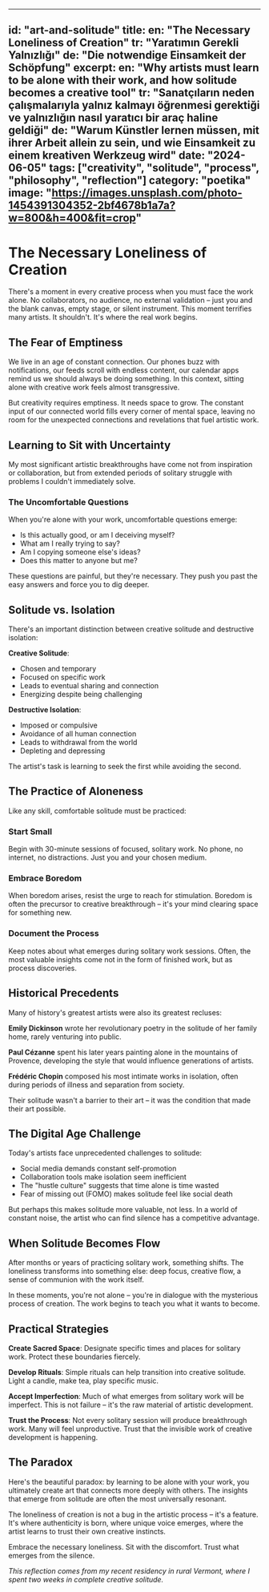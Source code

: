 
---
id: "art-and-solitude"
title:
  en: "The Necessary Loneliness of Creation"
  tr: "Yaratımın Gerekli Yalnızlığı"
  de: "Die notwendige Einsamkeit der Schöpfung"
excerpt:
  en: "Why artists must learn to be alone with their work, and how solitude becomes a creative tool"
  tr: "Sanatçıların neden çalışmalarıyla yalnız kalmayı öğrenmesi gerektiği ve yalnızlığın nasıl yaratıcı bir araç haline geldiği"
  de: "Warum Künstler lernen müssen, mit ihrer Arbeit allein zu sein, und wie Einsamkeit zu einem kreativen Werkzeug wird"
date: "2024-06-05"
tags: ["creativity", "solitude", "process", "philosophy", "reflection"]
category: "poetika"
image: "https://images.unsplash.com/photo-1454391304352-2bf4678b1a7a?w=800&h=400&fit=crop"
---

# The Necessary Loneliness of Creation

There's a moment in every creative process when you must face the work alone. No collaborators, no audience, no external validation – just you and the blank canvas, empty stage, or silent instrument. This moment terrifies many artists. It shouldn't. It's where the real work begins.

## The Fear of Emptiness

We live in an age of constant connection. Our phones buzz with notifications, our feeds scroll with endless content, our calendar apps remind us we should always be doing something. In this context, sitting alone with creative work feels almost transgressive.

But creativity requires emptiness. It needs space to grow. The constant input of our connected world fills every corner of mental space, leaving no room for the unexpected connections and revelations that fuel artistic work.

## Learning to Sit with Uncertainty

My most significant artistic breakthroughs have come not from inspiration or collaboration, but from extended periods of solitary struggle with problems I couldn't immediately solve.

### The Uncomfortable Questions

When you're alone with your work, uncomfortable questions emerge:
- Is this actually good, or am I deceiving myself?
- What am I really trying to say?
- Am I copying someone else's ideas?
- Does this matter to anyone but me?

These questions are painful, but they're necessary. They push you past the easy answers and force you to dig deeper.

## Solitude vs. Isolation

There's an important distinction between creative solitude and destructive isolation:

**Creative Solitude**:
- Chosen and temporary
- Focused on specific work
- Leads to eventual sharing and connection
- Energizing despite being challenging

**Destructive Isolation**:
- Imposed or compulsive
- Avoidance of all human connection
- Leads to withdrawal from the world
- Depleting and depressing

The artist's task is learning to seek the first while avoiding the second.

## The Practice of Aloneness

Like any skill, comfortable solitude must be practiced:

### Start Small
Begin with 30-minute sessions of focused, solitary work. No phone, no internet, no distractions. Just you and your chosen medium.

### Embrace Boredom
When boredom arises, resist the urge to reach for stimulation. Boredom is often the precursor to creative breakthrough – it's your mind clearing space for something new.

### Document the Process
Keep notes about what emerges during solitary work sessions. Often, the most valuable insights come not in the form of finished work, but as process discoveries.

## Historical Precedents

Many of history's greatest artists were also its greatest recluses:

**Emily Dickinson** wrote her revolutionary poetry in the solitude of her family home, rarely venturing into public.

**Paul Cézanne** spent his later years painting alone in the mountains of Provence, developing the style that would influence generations of artists.

**Frédéric Chopin** composed his most intimate works in isolation, often during periods of illness and separation from society.

Their solitude wasn't a barrier to their art – it was the condition that made their art possible.

## The Digital Age Challenge

Today's artists face unprecedented challenges to solitude:
- Social media demands constant self-promotion
- Collaboration tools make isolation seem inefficient
- The "hustle culture" suggests that time alone is time wasted
- Fear of missing out (FOMO) makes solitude feel like social death

But perhaps this makes solitude more valuable, not less. In a world of constant noise, the artist who can find silence has a competitive advantage.

## When Solitude Becomes Flow

After months or years of practicing solitary work, something shifts. The loneliness transforms into something else: deep focus, creative flow, a sense of communion with the work itself.

In these moments, you're not alone – you're in dialogue with the mysterious process of creation. The work begins to teach you what it wants to become.

## Practical Strategies

**Create Sacred Space**: Designate specific times and places for solitary work. Protect these boundaries fiercely.

**Develop Rituals**: Simple rituals can help transition into creative solitude. Light a candle, make tea, play specific music.

**Accept Imperfection**: Much of what emerges from solitary work will be imperfect. This is not failure – it's the raw material of artistic development.

**Trust the Process**: Not every solitary session will produce breakthrough work. Many will feel unproductive. Trust that the invisible work of creative development is happening.

## The Paradox

Here's the beautiful paradox: by learning to be alone with your work, you ultimately create art that connects more deeply with others. The insights that emerge from solitude are often the most universally resonant.

The loneliness of creation is not a bug in the artistic process – it's a feature. It's where authenticity is born, where unique voice emerges, where the artist learns to trust their own creative instincts.

Embrace the necessary loneliness. Sit with the discomfort. Trust what emerges from the silence.

*This reflection comes from my recent residency in rural Vermont, where I spent two weeks in complete creative solitude.*
